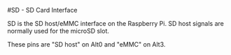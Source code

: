 <!--
---
name: SDIO
class: interface
type: pinout
description: Raspberry Pi SD0/SD1 pins
pin:
  'bcm22':
    name: CLK
  'bcm23':
    name: CMD
  'bcm24':
    name: DAT0
  'bcm25':
    name: DAT1
  'bcm26':
    name: DAT2
  'bcm27':
    name: DAT3
-->
#SD - SD Card Interface

SD is the SD host/eMMC interface on the Raspberry Pi. SD host signals are normally used for the microSD slot.

These pins are "SD host" on Alt0 and "eMMC" on Alt3.
